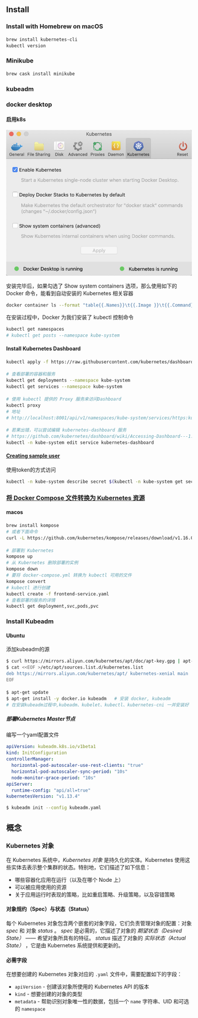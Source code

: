 ## Install

### Install with Homebrew on macOS

```bash
brew install kubernetes-cli
kubectl version
```

### Minikube

```bash
brew cask install minikube
```



### kubeadm



### docker desktop 

#### 启用k8s 

![macos_docker_k8s_install](./assets/images/macos_docker_k8s_install.png)

安装完毕后，如果勾选了 Show system containers 选项，那么使用如下的 Docker 命令，能看到自动安装的 Kubernetes 相关容器

```bash
docker container ls --format "table{{.Names}}\t{{.Image }}\t{{.Command}}"
```

在安装过程中，Docker 为我们安装了 kubectl 控制命令

```bash
kubectl get namespaces
# kubectl get posts --namespace kube-system
```

#### Install Kubernetes Dashboard

```bash 
kubectl apply -f https://raw.githubusercontent.com/kubernetes/dashboard/v1.10.1/src/deploy/recommended/kubernetes-dashboard.yaml

# 查看部署的容器和服务
kubectl get deployments --namespace kube-system
kubectl get services --namespace kube-system

# 使用 kubectl 提供的 Proxy 服务来访问Dashboard
kubectl proxy
# 地址
# http://localhost:8001/api/v1/namespaces/kube-system/services/https:kubernetes-dashboard:/proxy/

# 若果出错，可以尝试编辑 kubernetes-dashboard 服务
# https://github.com/kubernetes/dashboard/wiki/Accessing-Dashboard---1.7.X-and-above
kubectl -n kube-system edit service kubernetes-dashboard
```

#### [Creating sample user](https://github.com/kubernetes/dashboard/wiki/Creating-sample-user)

使用token的方式访问

```bash
kubectl -n kube-system describe secret $(kubectl -n kube-system get secret | grep admin-user | awk '{print $1}')
```

### [将 Docker Compose 文件转换为 Kubernetes 资源](https://v1-12.docs.kubernetes.io/zh/docs/tasks/configure-pod-container/translate-compose-kubernetes/)

#### macos

```bash
brew install kompose
# 或者下面命令
curl -L https://github.com/kubernetes/kompose/releases/download/v1.16.0/kompose-darwin-amd64 -o kompose

# 部署到 Kubernetes
kompose up
# 从 Kubernetes 删除部署的实例
kompose down
# 要将 docker-compose.yml 转换为 kubectl 可用的文件
kompose convert 
# kubectl 进行创建
kubectl create -f frontend-service.yaml
# 查看部署的服务的详情
kubectl get deployment,svc,pods,pvc
```





### Install Kubeadm 

#### Ubuntu

添加kubeadm的源

```bash
$ curl https://mirrors.aliyun.com/kubernetes/apt/doc/apt-key.gpg | apt-key add -
$ cat <<EOF >/etc/apt/sources.list.d/kubernetes.list
deb https://mirrors.aliyun.com/kubernetes/apt/ kubernetes-xenial main
EOF

$ apt-get update
$ apt-get install -y docker.io kubeadm   # 安装 docker, kubeadm
# 在安装kubeadm过程中,kubeadm、kubelet、kubectl、kubernetes-cni 一并安装好
```

##### 部署Kubernetes Master节点

编写一个yaml配置文件

```yaml
apiVersion: kubeadm.k8s.io/v1beta1
kind: InitConfiguration
controllerManager:
  horizontal-pod-autoscaler-use-rest-clients: "true"
  horizontal-pod-autoscaler-sync-period: "10s"
  node-monitor-grace-period: "10s"
apiServer:
  runtime-config: "api/all=true"
kubernetesVersion: "v1.13.4"
```

```bash
$ kubeadm init --config kubeadm.yaml
```



## 概念

### Kubernetes 对象

在 Kubernetes 系统中，*Kubernetes 对象* 是持久化的实体。Kubernetes 使用这些实体去表示整个集群的状态。特别地，它们描述了如下信息：

- 哪些容器化应用在运行（以及在哪个 Node 上）
- 可以被应用使用的资源
- 关于应用运行时表现的策略，比如重启策略、升级策略，以及容错策略

#### 对象规约（Spec）与状态（Status）

每个 Kubernetes 对象包含两个嵌套的对象字段，它们负责管理对象的配置：对象 *spec* 和 对象 *status* 。 *spec* 是必需的，它描述了对象的 *期望状态（Desired State）* —— 希望对象所具有的特征。 *status* 描述了对象的 *实际状态（Actual State）* ，它是由 Kubernetes 系统提供和更新的。

#### 必需字段

在想要创建的 Kubernetes 对象对应的 `.yaml` 文件中，需要配置如下的字段：

- `apiVersion` - 创建该对象所使用的 Kubernetes API 的版本
- `kind` - 想要创建的对象的类型
- `metadata` - 帮助识别对象唯一性的数据，包括一个 `name` 字符串、UID 和可选的 `namespace`

